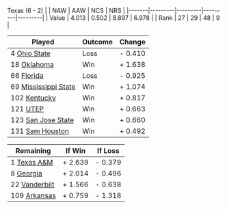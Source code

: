 Texas (6 - 2)
|       |   NAW   |   AAW   |   NCS   |   NRS   |
|-------|---------|---------|---------|---------|
| Value |   4.013 |   0.502 |   8.897 |   6.978 |
| Rank  |      27 |      29 |      48 |       9 |

| Played                    | Outcome    |  Change  |
|---------------------------|------------|----------|
|   4 [Ohio State            ](OhioState.md)| Loss       | -  0.410 |
|  18 [Oklahoma              ](Oklahoma.md)| Win        | +  1.638 |
|  66 [Florida               ](Florida.md)| Loss       | -  0.925 |
|  69 [Mississippi State     ](MississippiState.md)| Win        | +  1.074 |
| 102 [Kentucky              ](Kentucky.md)| Win        | +  0.817 |
| 121 [UTEP                  ](UTEP.md)| Win        | +  0.663 |
| 123 [San Jose State        ](SanJoseState.md)| Win        | +  0.660 |
| 131 [Sam Houston           ](SamHouston.md)| Win        | +  0.492 |

| Remaining                 |  If Win  |  If Loss |
|---------------------------|----------|----------|
|   1 [Texas A&M             ](TexasAM.md)| +  2.639 | -  0.379 |
|   8 [Georgia               ](Georgia.md)| +  2.014 | -  0.496 |
|  22 [Vanderbilt            ](Vanderbilt.md)| +  1.566 | -  0.638 |
| 109 [Arkansas              ](Arkansas.md)| +  0.759 | -  1.318 |

